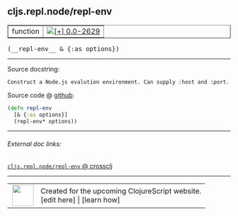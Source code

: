 ## cljs.repl.node/repl-env



 <table border="1">
<tr>
<td>function</td>
<td><a href="https://github.com/cljsinfo/cljs-api-docs/tree/0.0-2629"><img valign="middle" alt="[+] 0.0-2629" title="Added in 0.0-2629" src="https://img.shields.io/badge/+-0.0--2629-lightgrey.svg"></a> </td>
</tr>
</table>


 <samp>
(__repl-env__ & {:as options})<br>
</samp>

---





Source docstring:

```
Construct a Node.js evalution environment. Can supply :host and :port.
```


Source code @ [github](https://github.com/clojure/clojurescript/blob/r3169/src/clj/cljs/repl/node.clj#L212-L215):

```clj
(defn repl-env
  [& {:as options}]
  (repl-env* options))
```

<!--
Repo - tag - source tree - lines:

 <pre>
clojurescript @ r3169
└── src
    └── clj
        └── cljs
            └── repl
                └── <ins>[node.clj:212-215](https://github.com/clojure/clojurescript/blob/r3169/src/clj/cljs/repl/node.clj#L212-L215)</ins>
</pre>

-->

---



###### External doc links:

[`cljs.repl.node/repl-env` @ crossclj](http://crossclj.info/fun/cljs.repl.node/repl-env.html)<br>

---

 <table>
<tr><td>
<img valign="middle" align="right" width="48px" src="http://i.imgur.com/Hi20huC.png">
</td><td>
Created for the upcoming ClojureScript website.<br>
[edit here] | [learn how]
</td></tr></table>

[edit here]:https://github.com/cljsinfo/cljs-api-docs/blob/master/cljsdoc/cljs.repl.node_repl-env.cljsdoc
[learn how]:https://github.com/cljsinfo/cljs-api-docs/wiki/cljsdoc-files

<!--

This information was too distracting to show to readers, but I'll leave it
commented here since it is helpful to:

- pretty-print the data used to generate this document
- and show how to retrieve that data



The API data for this symbol:

```clj
{:ns "cljs.repl.node",
 :name "repl-env",
 :signature ["[& {:as options}]"],
 :history [["+" "0.0-2629"]],
 :type "function",
 :full-name-encode "cljs.repl.node_repl-env",
 :source {:code "(defn repl-env\n  [& {:as options}]\n  (repl-env* options))",
          :title "Source code",
          :repo "clojurescript",
          :tag "r3169",
          :filename "src/clj/cljs/repl/node.clj",
          :lines [212 215]},
 :full-name "cljs.repl.node/repl-env",
 :docstring "Construct a Node.js evalution environment. Can supply :host and :port."}

```

Retrieve the API data for this symbol:

```clj
;; from Clojure REPL
(require '[clojure.edn :as edn])
(-> (slurp "https://raw.githubusercontent.com/cljsinfo/cljs-api-docs/catalog/cljs-api.edn")
    (edn/read-string)
    (get-in [:symbols "cljs.repl.node/repl-env"]))
```

-->

